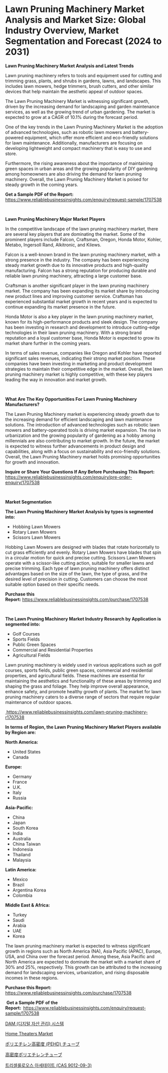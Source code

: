 <p><h1>Lawn Pruning Machinery Market Analysis and Market Size: Global Industry Overview, Market Segmentation and Forecast (2024 to 2031)</h1></p><p><strong>Lawn Pruning Machinery Market Analysis and Latest Trends</strong></p>
<p><p>Lawn pruning machinery refers to tools and equipment used for cutting and trimming grass, plants, and shrubs in gardens, lawns, and landscapes. This includes lawn mowers, hedge trimmers, brush cutters, and other similar devices that help maintain the aesthetic appeal of outdoor spaces.</p><p>The Lawn Pruning Machinery Market is witnessing significant growth, driven by the increasing demand for landscaping and garden maintenance services, as well as the growing trend of urban gardening. The market is expected to grow at a CAGR of 10.1% during the forecast period.</p><p>One of the key trends in the Lawn Pruning Machinery Market is the adoption of advanced technologies, such as robotic lawn mowers and battery-powered equipment, which offer more efficient and eco-friendly solutions for lawn maintenance. Additionally, manufacturers are focusing on developing lightweight and compact machinery that is easy to use and store.</p><p>Furthermore, the rising awareness about the importance of maintaining green spaces in urban areas and the growing popularity of DIY gardening among homeowners are also driving the demand for lawn pruning machinery. Overall, the Lawn Pruning Machinery Market is poised for steady growth in the coming years.</p></p>
<p><strong>Get a Sample PDF of the Report:&nbsp;</strong> <a href="https://www.reliablebusinessinsights.com/enquiry/request-sample/1707538">https://www.reliablebusinessinsights.com/enquiry/request-sample/1707538</a></p>
<p>&nbsp;</p>
<p><strong>Lawn Pruning Machinery Major Market Players</strong></p>
<p><p>In the competitive landscape of the lawn pruning machinery market, there are several key players that are dominating the market. Some of the prominent players include Falcon, Craftsman, Oregon, Honda Motor, Kohler, Metabo, Ingersoll Rand, Alkitronic, and Kilews. </p><p>Falcon is a well-known brand in the lawn pruning machinery market, with a strong presence in the industry. The company has been experiencing steady market growth due to its innovative products and high-quality manufacturing. Falcon has a strong reputation for producing durable and reliable lawn pruning machinery, attracting a large customer base.</p><p>Craftsman is another significant player in the lawn pruning machinery market. The company has been expanding its market share by introducing new product lines and improving customer service. Craftsman has experienced substantial market growth in recent years and is expected to continue expanding its market presence in the future.</p><p>Honda Motor is also a key player in the lawn pruning machinery market, known for its high-performance products and sleek design. The company has been investing in research and development to introduce cutting-edge technologies in their lawn pruning machinery. With a strong brand reputation and a loyal customer base, Honda Motor is expected to grow its market share further in the coming years.</p><p>In terms of sales revenue, companies like Oregon and Kohler have reported significant sales revenues, indicating their strong market position. These companies have been investing in marketing and product development strategies to maintain their competitive edge in the market. Overall, the lawn pruning machinery market is highly competitive, with these key players leading the way in innovation and market growth.</p></p>
<p>&nbsp;</p>
<p><strong>What Are The Key Opportunities For Lawn Pruning Machinery Manufacturers?</strong></p>
<p><p>The Lawn Pruning Machinery market is experiencing steady growth due to the increasing demand for efficient landscaping and lawn maintenance solutions. The introduction of advanced technologies such as robotic lawn mowers and battery-operated tools is driving market expansion. The rise in urbanization and the growing popularity of gardening as a hobby among millennials are also contributing to market growth. In the future, the market is expected to witness further advancements in product design and capabilities, along with a focus on sustainability and eco-friendly solutions. Overall, the Lawn Pruning Machinery market holds promising opportunities for growth and innovation.</p></p>
<p><strong>Inquire or Share Your Questions If Any Before Purchasing This Report:</strong> <a href="https://www.reliablebusinessinsights.com/enquiry/pre-order-enquiry/1707538">https://www.reliablebusinessinsights.com/enquiry/pre-order-enquiry/1707538</a></p>
<p>&nbsp;</p>
<p><strong>Market Segmentation</strong></p>
<p><strong>The Lawn Pruning Machinery Market Analysis by types is segmented into:</strong></p>
<p><ul><li>Hobbing Lawn Mowers</li><li>Rotary Lawn Mowers</li><li>Scissors Lawn Mowers</li></ul></p>
<p><p>Hobbing Lawn Mowers are designed with blades that rotate horizontally to cut grass efficiently and evenly. Rotary Lawn Mowers have blades that spin in a circular motion for quick and precise cutting. Scissors Lawn Mowers operate with a scissor-like cutting action, suitable for smaller lawns and precise trimming. Each type of lawn pruning machinery offers distinct advantages based on the size of the lawn, the type of grass, and the desired level of precision in cutting. Customers can choose the most suitable option based on their specific needs.</p></p>
<p><strong>Purchase this Report:&nbsp;</strong><a href="https://www.reliablebusinessinsights.com/purchase/1707538">https://www.reliablebusinessinsights.com/purchase/1707538</a></p>
<p>&nbsp;</p>
<p><strong>The Lawn Pruning Machinery Market Industry Research by Application is segmented into:</strong></p>
<p><ul><li>Golf Courses</li><li>Sports Fields</li><li>Public Green Spaces</li><li>Commercial and Residential Properties</li><li>Agricultural Fields</li></ul></p>
<p><p>Lawn pruning machinery is widely used in various applications such as golf courses, sports fields, public green spaces, commercial and residential properties, and agricultural fields. These machines are essential for maintaining the aesthetics and functionality of these areas by trimming and shaping the grass and foliage. They help improve overall appearance, enhance safety, and promote healthy growth of plants. The market for lawn pruning machinery caters to a diverse range of sectors that require regular maintenance of outdoor spaces.</p></p>
<p><a href="https://www.reliablebusinessinsights.com/lawn-pruning-machinery-r1707538">&nbsp;https://www.reliablebusinessinsights.com/lawn-pruning-machinery-r1707538</a></p>
<p><strong>In terms of Region, the Lawn Pruning Machinery Market Players available by Region are:</strong></p>
<p>
    <p> <strong> North America: </strong>
        <ul>
            <li>United States</li>
            <li>Canada</li>
        </ul>
        </p> 
    <p> <strong> Europe: </strong>
        <ul>
            <li>Germany</li>
            <li>France</li>
            <li>U.K.</li>
            <li>Italy</li>
            <li>Russia</li>
        </ul>
        </p> 
    <p> <strong> Asia-Pacific: </strong>
        <ul>
            <li>China</li>
            <li>Japan</li>
            <li>South Korea</li>
            <li>India</li>
            <li>Australia</li>
            <li>China Taiwan</li>
            <li>Indonesia</li>
            <li>Thailand</li>
            <li>Malaysia</li>
        </ul>
        </p> 
    <p> <strong> Latin America: </strong>
        <ul>
            <li>Mexico</li>
            <li>Brazil</li>
            <li>Argentina Korea</li>
            <li>Colombia</li>
        </ul>
        </p> 
    <p> <strong> Middle East & Africa: </strong>
        <ul>
            <li>Turkey</li>
            <li>Saudi</li>
            <li>Arabia</li>
            <li>UAE</li>
            <li>Korea</li>
        </ul>
    </p>
    </p>
<p><p>The lawn pruning machinery market is expected to witness significant growth in regions such as North America (NA), Asia Pacific (APAC), Europe, USA, and China over the forecast period. Among these, Asia Pacific and North America are expected to dominate the market with a market share of 30% and 25%, respectively. This growth can be attributed to the increasing demand for landscaping services, urbanization, and rising disposable incomes in these regions.</p></p>
<p><strong>Purchase this Report: </strong><a href="https://www.reliablebusinessinsights.com/purchase/1707538">https://www.reliablebusinessinsights.com/purchase/1707538</a></p>
<p>&nbsp;<strong>Get a Sample PDF of the Report:&nbsp;&nbsp;</strong><a href="https://www.reliablebusinessinsights.com/enquiry/request-sample/1707538">https://www.reliablebusinessinsights.com/enquiry/request-sample/1707538</a></p>
<p><strong></strong></p>
<p><p><a href="https://github.com/naiemislamrayan2/Market-Research-Report-List-1/blob/main/735810296819.md">DAM (디지털 자산 관리) 시스템</a></p><p><a href="https://github.com/guneycigdem35/Market-Research-Report-List-3/blob/main/home-theaters-market.md">Home Theaters Market</a></p><p><a href="https://github.com/alyle7648/Market-Research-Report-List-1/blob/main/9334131103354.md">ポリエチレン高密度 (PEHD) チューブ</a></p><p><a href="https://github.com/SantosDicki04/Market-Research-Report-List-1/blob/main/1590326103353.md">高密度ポリエチレンチューブ</a></p><p><a href="https://github.com/puputanisa684/Market-Research-Report-List-1/blob/main/717341596820.md">트리셀룰로오스 아세테이트 (CAS 9012-09-3)</a></p></p>